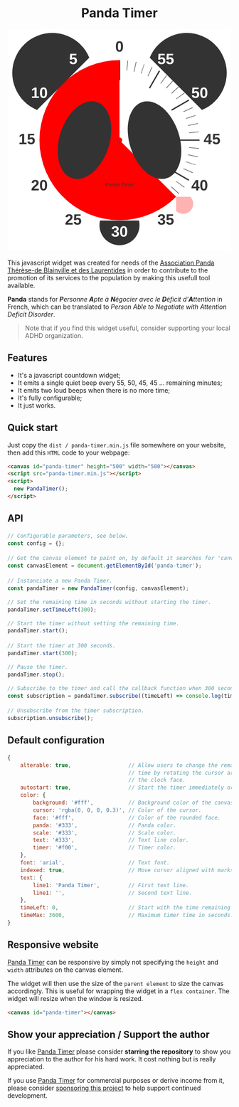 <h1 align="center">
    Panda Timer
</h1>

<p align="center">
    <img src="panda-timer.png" alt="Panda Timer">
</p>

This javascript widget was created for needs of the [Association Panda Thérèse-de Blainville et des Laurentides](https://translate.google.com/translate?sl=fr&tl=en&u=pandatdb.com) in order to contribute to the promotion of its services to the population by making this usefull tool available.

**Panda** stands for ***P**ersonne **A**pte à **N**égocier avec le **D**éficit d’**A**ttention* in French, which can be translated to *Person Able to Negotiate with Attention Deficit Disorder*.

> Note that if you find this widget useful, consider supporting your local ADHD organization.

## Features

- It's a javascript countdown widget;
- It emits a single quiet beep every 55, 50, 45, 45 ... remaining minutes;
- It emits two loud beeps when there is no more time;
- It's fully configurable;
- It just works.

## Quick start

Just copy the `dist / panda-timer.min.js` file somewhere on your website, then add this `HTML` code to your webpage:

```html
<canvas id="panda-timer" height="500" width="500"></canvas>
<script src="panda-timer.min.js"></script>
<script>
  new PandaTimer();
</script>
```

## API

```javascript
// Configurable parameters, see below.
const config = {};

// Get the canvas element to paint on, by default it searches for 'canvas#panda-timer' if not specified.
const canvasElement = document.getElementById('panda-timer');

// Instanciate a new Panda Timer.
const pandaTimer = new PandaTimer(config, canvasElement);
```

```javascript
// Set the remaining time in seconds without starting the timer.
pandaTimer.setTimeLeft(300);
```

```javascript
// Start the timer without setting the remaining time.
pandaTimer.start();

// Start the timer at 300 seconds.
pandaTimer.start(300);
```

```javascript
// Pause the timer.
pandaTimer.stop();
```

```javascript
// Subscribe to the timer and call the callback function when 300 seconds left.
const subscription = pandaTimer.subscribe((timeLeft) => console.log(timeLeft), 300);

// Unsubscribe from the timer subscription.
subscription.unsubscribe();
```

## Default configuration

```javascript
{
    alterable: true,                  // Allow users to change the remaining
                                      // time by rotating the cursor around
                                      // the clock face.
    autostart: true,                  // Start the timer immediately or not.
    color: {
        background: '#fff',           // Background color of the canvas.
        cursor: 'rgba(0, 0, 0, 0.3)', // Color of the cursor.
        face: '#fff',                 // Color of the rounded face.
        panda: '#333',                // Panda color.
        scale: '#333',                // Scale color.
        text: '#333',                 // Text line color.
        timer: '#f00',                // Timer color.
    },
    font: 'arial',                    // Text font.
    indexed: true,                    // Move cursor aligned with marks.
    text: {
        line1: 'Panda Timer',         // First text line.
        line1: '',                    // Second text line.
    },
    timeLeft: 0,                      // Start with the time remaining in seconds.
    timeMax: 3600,                    // Maximum timer time in seconds.
}
```

## Responsive website

[Panda Timer](https://github.com/chuot/panda-timer) can be responsive by simply not specifying the `height` and `width` attributes on the canvas element.

The widget will then use the size of the `parent element` to size the canvas accordingly. This is useful for wrapping the widget in a `flex container`. The widget will resize when the window is resized.

```html
<canvas id="panda-timer"></canvas>
```

## Show your appreciation / Support the author

If you like [Panda Timer](https://github.com/chuot/panda-timer) please consider **starring the repository** to show you appreciation to the author for his hard work. It cost nothing but is really appreciated.

If you use [Panda Timer](https://github.com/chuot/panda-timer) for commercial purposes or derive income from it, please consider [sponsoring this project](https://github.com/sponsors/chuot) to help support continued development.
